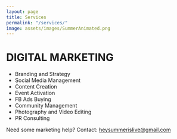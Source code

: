 ```yaml
---
layout: page
title: Services
permalink: "/services/"
image: assets/images/SummerAnimated.png
---
```


# DIGITAL MARKETING

- Branding and Strategy
- Social Media Management
- Content Creation
- Event Activation
- FB Ads Buying
- Community Management
- Photography and Video Editing
- PR Consulting

Need some marketing help? Contact: [heysummerislive@gmail.com](mailto:heysummerislive@gmail.com)
